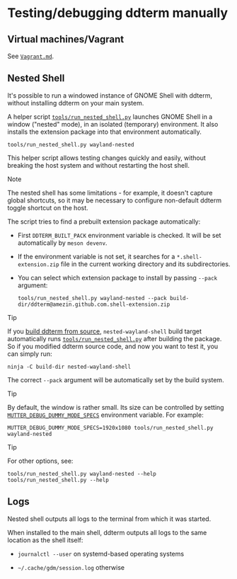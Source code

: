 <!--
SPDX-FileCopyrightText: 2025 Aleksandr Mezin <mezin.alexander@gmail.com>

SPDX-License-Identifier: GPL-3.0-or-later
-->

# Testing/debugging ddterm manually

## Virtual machines/Vagrant

See [`Vagrant.md`].

[`Vagrant.md`]: /docs/Vagrant.md

## Nested Shell

It's possible to run a windowed instance of GNOME Shell with ddterm,
without installing ddterm on your main system.

A helper script [`tools/run_nested_shell.py`] launches GNOME Shell
in a window ("nested" mode), in an isolated (temporary) environment.
It also installs the extension package into that environment automatically.

    tools/run_nested_shell.py wayland-nested

[`tools/run_nested_shell.py`]: /tools/run_nested_shell.py

This helper script allows testing changes quickly and easily, without breaking
the host system and without restarting the host shell.

> [!NOTE]
> The nested shell has some limitations - for example, it doesn't capture global
> shortcuts, so it may be necessary to configure non-default ddterm toggle
> shortcut on the host.

The script tries to find a prebuilt extension package automatically:

- First `DDTERM_BUILT_PACK` environment variable is checked. It will be set
automatically by `meson devenv`.

- If the environment variable is not set, it searches for
a `*.shell-extension.zip` file in the current working directory
and its subdirectories.

- You can select which extension package to install by passing `--pack`
argument:

      tools/run_nested_shell.py wayland-nested --pack build-dir/ddterm@amezin.github.com.shell-extension.zip

> [!TIP]
> If you [build ddterm from source], `nested-wayland-shell` build target
> automatically runs [`tools/run_nested_shell.py`] after building the package.
> So if you modified ddterm source code, and now you want to test it,
> you can simply run:
>
>     ninja -C build-dir nested-wayland-shell
>
> The correct `--pack` argument will be automatically set by the build system.

[build ddterm from source]: /docs/Build.md

> [!TIP]
> By default, the window is rather small. Its size can be controlled by setting
> [`MUTTER_DEBUG_DUMMY_MODE_SPECS`] environment variable. For example:
>
>     MUTTER_DEBUG_DUMMY_MODE_SPECS=1920x1080 tools/run_nested_shell.py wayland-nested

[`MUTTER_DEBUG_DUMMY_MODE_SPECS`]: https://gitlab.gnome.org/GNOME/mutter/-/blob/cdf969a18f4d4d0f16cbd4bab5a11fc186d33ef8/src/backends/meta-monitor-manager-dummy.c#L398-403

> [!TIP]
> For other options, see:
>
>     tools/run_nested_shell.py wayland-nested --help
>     tools/run_nested_shell.py --help

## Logs

Nested shell outputs all logs to the terminal from which it was started.

When installed to the main shell, ddterm outputs all logs to the same location
as the shell itself:

- `journalctl --user` on systemd-based operating systems

- `~/.cache/gdm/session.log` otherwise
